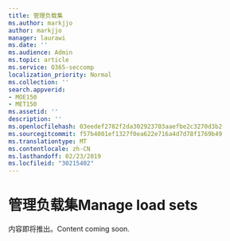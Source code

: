 ```yaml
---
title: 管理负载集
ms.author: markjjo
author: markjjo
manager: laurawi
ms.date: ''
ms.audience: Admin
ms.topic: article
ms.service: O365-seccomp
localization_priority: Normal
ms.collection: ''
search.appverid:
- MOE150
- MET150
ms.assetid: ''
description: ''
ms.openlocfilehash: 03eedef2782f2da302923703aaefbe2c3270d3b2
ms.sourcegitcommit: f57b4001ef1327f0ea622e716a4d7d78f1769b49
ms.translationtype: MT
ms.contentlocale: zh-CN
ms.lasthandoff: 02/23/2019
ms.locfileid: "30215402"
---
```

# <a name="manage-load-sets"></a><span data-ttu-id="d19eb-102">管理负载集</span><span class="sxs-lookup"><span data-stu-id="d19eb-102">Manage load sets</span></span>

<span data-ttu-id="d19eb-103">内容即将推出。</span><span class="sxs-lookup"><span data-stu-id="d19eb-103">Content coming soon.</span></span>